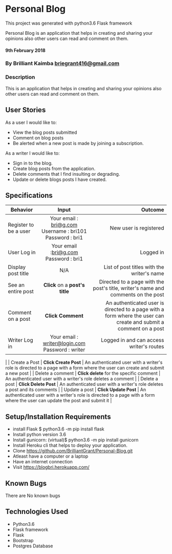 # Personal Blog

This project was generated with python3.6 Flask framework

Personal Blog is an application that helps in creating and sharing your opinions also other users can read and comment on them.

#### 9th February 2018

### By Brilliant Kaimba briegrant416@gmail.com

### Description

This is an application that helps in creating and sharing your opinions also other users can read and comment on them.

## User Stories
As a user I would like to:
* View the blog posts submitted
* Comment on blog posts
* Be alerted when a new post is made by joining a subscription.

As a writer I would like to:
* Sign in to the blog.
* Create blog posts from the application.
* Delete comments that I find insulting or degrading.
* Update or delete blogs posts I have created.

## Specifications

| Behavior        | Input           | Outcome  |
| ------------- |:-------------:| -----:|
| Register to be a user | Your email : bri@g.com <br> Username : bri101 <br> Password : bri1 | New user is registered |
| User Log in | Your email :bri@g.com <br> Password : bri1 | Logged in |
| Display post title | N/A | List of post titles with the writer's name |
| See an entire post | **Click** on a **post's title** | Directed to a page with the post's title, writer's name and comments on the post |
| Comment on a post | **Click Comment** | An authenticated user is directed to a page with a form where the user can create and submit a comment on a post |
| Writer Log in | Your email : writer@login.com <br> Password : writer | Logged in and can access writer's routes |
|
| Create a Post | **Click Create Post** | An authenticated user with a writer's role is directed to a page with a form where the user can create and submit a new post |
| Delete a comment | **Click delete** for the specific comment | An authenticated user with a writer's role deletes a comment |
| Delete a post | **Click Delete Post** | An authenticated user with a writer's role deletes a post and its comments |
| Update a post | **Click Update Post** | An authenticated user with a writer's role is directed to a page with a form where the user can update the post and submit it |

## Setup/Installation Requirements

* install Flask $ python3.6 -m pip install flask
* Install python version 3.6
* Install gunicorn: (virtual)$ python3.6 -m pip install gunicorn
* Install Heroku cli that helps to deploy your application.
* Clone https://github.com/BrilliantGrant/Personal-Blog.git
* Atleast have a computer or a laptop
* Have an internet connection
* Visit  https://blogbri.herokuapp.com/

## Known Bugs

There are No known bugs

## Technologies Used
* Python3.6
* Flask framework
* Flask
* Bootstrap
* Postgres Database





